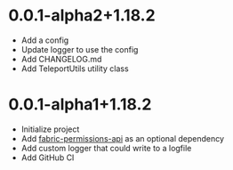 # 0.0.1-alpha2+1.18.2

* Add a config
* Update logger to use the config
* Add CHANGELOG.md
* Add TeleportUtils utility class

# 0.0.1-alpha1+1.18.2

* Initialize project
* Add [fabric-permissions-api]() as an optional dependency
* Add custom logger that could write to a logfile
* Add GitHub CI
